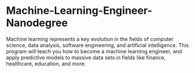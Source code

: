 # Machine-Learning-Engineer-Nanodegree
Machine learning represents a key evolution in the fields of computer science, data analysis, software engineering, and artificial intelligence.  This program will teach you how to become a machine learning engineer, and apply predictive models to massive data sets in fields like finance, healthcare, education, and more.
